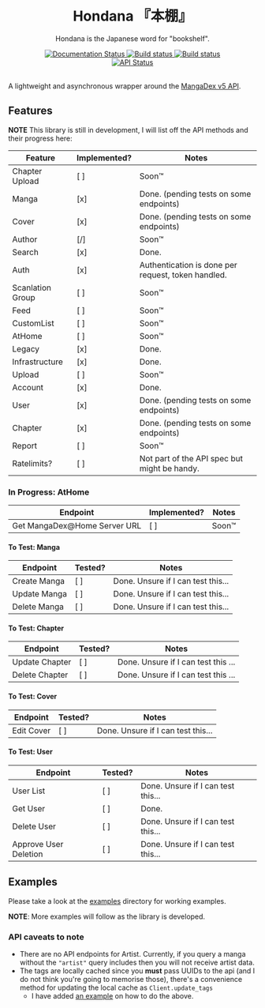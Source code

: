 <div align="center">
    <h1>Hondana 『本棚』</h1>
    <p>Hondana is the Japanese word for "bookshelf".</p>
    <a href='https://hondana.readthedocs.io/en/latest/?badge=latest'>
        <img src='https://readthedocs.org/projects/hondana/badge/?version=latest' alt='Documentation Status' />
    </a>
    <a href='https://github.com/AbstractUmbra/Hondana/actions/workflows/build.yaml'>
        <img src='https://github.com/AbstractUmbra/Hondana/workflows/Build/badge.svg' alt='Build status' />
    </a>
    <a href='https://github.com/AbstractUmbra/Hondana/actions/workflows/lint.yaml'>
        <img src='https://github.com/AbstractUmbra/Hondana/workflows/Lint/badge.svg' alt='Build status' />
    </a>
</div>
<div align="center">
    <a href='https://api.mangadex.org/'>
        <img src='https://img.shields.io/website?down_color=red&down_message=offline&label=API%20Status&logo=MangaDex%20API&up_color=lime&up_message=online&url=https%3A%2F%2Fapi.mangadex.org%2Fping' alt='API Status'/>
    </a>
</div>
<br>

A lightweight and asynchronous wrapper around the [MangaDex v5 API](https://api.mangadex.org/docs.html).

## Features
**NOTE** This library is still in development, I will list off the API methods and their progress here:

| Feature          | Implemented? | Notes                                              |
| ---------------- | ------------ | -------------------------------------------------- |
| Chapter Upload   | [ ]          | Soon:tm:                                           |
| Manga            | [x]          | Done. (pending tests on some endpoints)            |
| Cover            | [x]          | Done. (pending tests on some endpoints)            |
| Author           | [/]          | Soon:tm:                                           |
| Search           | [x]          | Done.                                              |
| Auth             | [x]          | Authentication is done per request, token handled. |
| Scanlation Group | [ ]          | Soon:tm:                                           |
| Feed             | [ ]          | Soon:tm:                                           |
| CustomList       | [ ]          | Soon:tm:                                           |
| AtHome           | [ ]          | Soon:tm:                                           |
| Legacy           | [x]          | Done.                                              |
| Infrastructure   | [x]          | Done.                                              |
| Upload           | [ ]          | Soon:tm:                                           |
| Account          | [x]          | Done.                                              |
| User             | [x]          | Done. (pending tests on some endpoints)            |
| Chapter          | [x]          | Done. (pending tests on some endpoints)            |
| Report           | [ ]          | Soon:tm:                                           |
| Ratelimits?      | [ ]          | Not part of the API spec but might be handy.       |


### In Progress: AtHome
| Endpoint                     | Implemented? | Notes    |
| ---------------------------- | ------------ | -------- |
| Get MangaDex@Home Server URL | [ ]          | Soon:tm: |

#### To Test: Manga
| Endpoint     | Tested? | Notes                              |
| ------------ | ------- | ---------------------------------- |
| Create Manga | [ ]     | Done. Unsure if I can test this... |
| Update Manga | [ ]     | Done. Unsure if I can test this... |
| Delete Manga | [ ]     | Done. Unsure if I can test this... |


#### To Test: Chapter
| Endpoint       | Tested? | Notes                               |
| -------------- | ------- | ----------------------------------- |
| Update Chapter | [ ]     | Done. Unsure if I can test this ... |
| Delete Chapter | [ ]     | Done. Unsure if I can test this ... |


#### To Test: Cover
| Endpoint   | Tested? | Notes                              |
| ---------- | ------- | ---------------------------------- |
| Edit Cover | [ ]     | Done. Unsure if I can test this... |


#### To Test: User

| Endpoint              | Tested? | Notes                              |
| --------------------- | ------- | ---------------------------------- |
| User List             | [ ]     | Done. Unsure if I can test this... |
| Get User              | [ ]     | Done.                              |
| Delete User           | [ ]     | Done. Unsure if I can test this... |
| Approve User Deletion | [ ]     | Done. Unsure if I can test this... |

## Examples
Please take a look at the [examples](../Hondana/examples/) directory for working examples.

**NOTE**: More examples will follow as the library is developed.

### API caveats to note

- There are no API endpoints for Artist. Currently, if you query a manga without the `"artist"` query includes then you will not receive artist data.
- The tags are locally cached since you **must** pass UUIDs to the api (and I do not think you're going to memorise those), there's a convenience method for updating the local cache as `Client.update_tags`
  - I have added [an example](../Hondana/../hondana/examples/updating_local_tags.py) on how to do the above.
